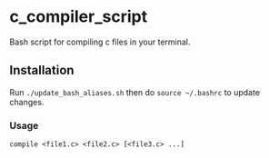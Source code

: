 # c_compiler_script
Bash script for compiling c files in your terminal.

## Installation
Run `./update_bash_aliases.sh` then do `source ~/.bashrc` to update changes.

### Usage
`compile <file1.c> <file2.c> [<file3.c> ...]`
